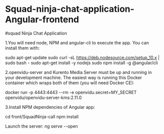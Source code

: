 # Squad-ninja-chat-application-Angular-frontend

#squad Ninja Chat Application

1.You will need node, NPM and angular-cli to execute the app. You can install them with:

sudo apt-get update sudo curl -sL https://deb.nodesource.com/setup_10.x | sudo bash - sudo apt-get install -y nodejs sudo npm install -g @angular/cli

2.openvidu-server and Kurento Media Server must be up and running in your development machine. The easiest way is running this Docker container which wraps both of them (you will need Docker CE):

docker run -p 4443:4443 --rm -e openvidu.secret=MY_SECRET openvidu/openvidu-server-kms:2.11.0

3.Install NPM dependencies of Angular app:

cd front/SquadNinja-call npm install

Launch the server:
ng serve --open
